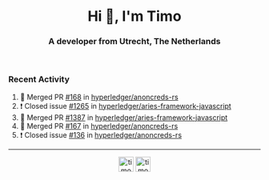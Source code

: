 <h1 align="center">Hi 👋, I'm Timo</h1>
<h3 align="center">A developer from Utrecht, The Netherlands</h3>
<br/>
<!-- https://github.com/rahuldkjain/github-profile-readme-generator --!>

<!--  <p align="left"><img src="https://github-readme-stats.vercel.app/api?username=timoglastra&show_icons=true&count_private=true&" alt="timoglastra" /></p> --!>

<!--
Github language stats
<p align="left"><img src="https://github-readme-stats.vercel.app/api/top-langs/?username=timoglastra&layout=compact" alt="timoglastra" /><p>
-->

<!-- Codestats language stats -->
<!-- <p align="left"><img src="https://codestats-readme.vercel.app/api/top-langs/?username=timoglastra&layout=compact&language_count=12" alt="timoglastra" /><p>    --!>
  
<h3>Recent Activity</h3>

<!--START_SECTION:activity-->
1. 🎉 Merged PR [#168](https://github.com/hyperledger/anoncreds-rs/pull/168) in [hyperledger/anoncreds-rs](https://github.com/hyperledger/anoncreds-rs)
2. ❗️ Closed issue [#1265](https://github.com/hyperledger/aries-framework-javascript/issues/1265) in [hyperledger/aries-framework-javascript](https://github.com/hyperledger/aries-framework-javascript)
3. 🎉 Merged PR [#1387](https://github.com/hyperledger/aries-framework-javascript/pull/1387) in [hyperledger/aries-framework-javascript](https://github.com/hyperledger/aries-framework-javascript)
4. 🎉 Merged PR [#167](https://github.com/hyperledger/anoncreds-rs/pull/167) in [hyperledger/anoncreds-rs](https://github.com/hyperledger/anoncreds-rs)
5. ❗️ Closed issue [#136](https://github.com/hyperledger/anoncreds-rs/issues/136) in [hyperledger/anoncreds-rs](https://github.com/hyperledger/anoncreds-rs)
<!--END_SECTION:activity-->

---

<p align="center">
<a href="https://twitter.com/timoglastra" target="blank"><img align="center" src="https://cdn.jsdelivr.net/npm/simple-icons@3.0.1/icons/twitter.svg" alt="timoglastra" height="30" width="30" /></a>
<a href="https://linkedin.com/in/timoglastra" target="blank"><img align="center" src="https://cdn.jsdelivr.net/npm/simple-icons@3.0.1/icons/linkedin.svg" alt="timoglastra" height="30" width="30" /></a>
</p>



